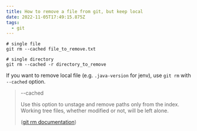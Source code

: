 ```yaml
---
title: How to remove a file from git, but keep local
date: 2022-11-05T17:49:15.875Z
tags:
  - git
---
```

```shell
# single file
git rm --cached file_to_remove.txt

# single directory
git rm --cached -r directory_to_remove
```

If you want to remove  local file (e.g. `.java-version` for jenv), use `git rm` with `--cached` option.

> \--cached
>
> Use this option to unstage and remove paths only from the index. Working tree files, whether modified or not, will be left alone.
>
> ([git rm documentation](https://git-scm.com/docs/git-rm))